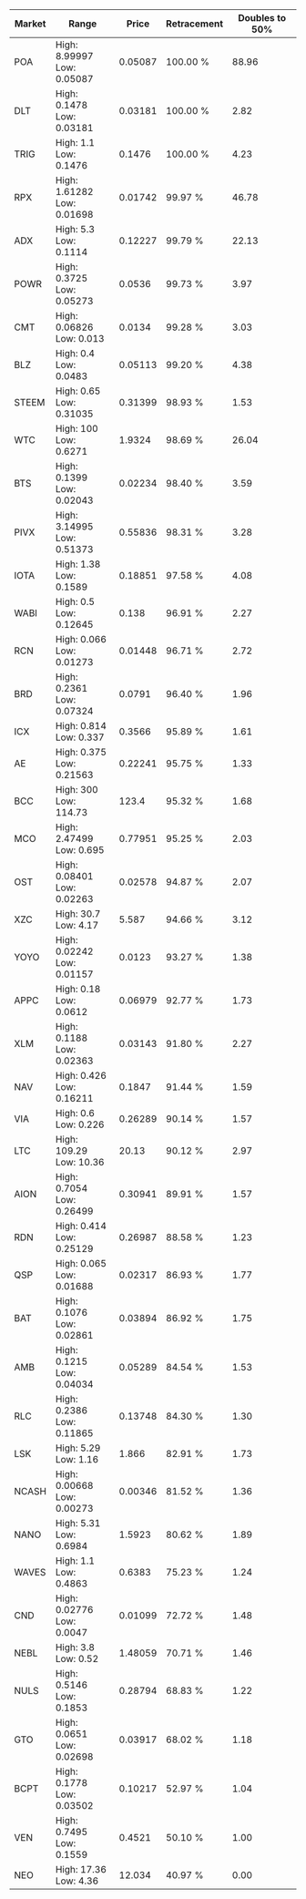 | Market | Range | Price| Retracement | Doubles to 50% |
| --- | --- | --- | --- | --- |
| POA | High: 8.99997<br />Low: 0.05087 | 0.05087 | 100.00 % | 88.96 |
| DLT | High: 0.1478<br />Low: 0.03181 | 0.03181 | 100.00 % | 2.82 |
| TRIG | High: 1.1<br />Low: 0.1476 | 0.1476 | 100.00 % | 4.23 |
| RPX | High: 1.61282<br />Low: 0.01698 | 0.01742 | 99.97 % | 46.78 |
| ADX | High: 5.3<br />Low: 0.1114 | 0.12227 | 99.79 % | 22.13 |
| POWR | High: 0.3725<br />Low: 0.05273 | 0.0536 | 99.73 % | 3.97 |
| CMT | High: 0.06826<br />Low: 0.013 | 0.0134 | 99.28 % | 3.03 |
| BLZ | High: 0.4<br />Low: 0.0483 | 0.05113 | 99.20 % | 4.38 |
| STEEM | High: 0.65<br />Low: 0.31035 | 0.31399 | 98.93 % | 1.53 |
| WTC | High: 100<br />Low: 0.6271 | 1.9324 | 98.69 % | 26.04 |
| BTS | High: 0.1399<br />Low: 0.02043 | 0.02234 | 98.40 % | 3.59 |
| PIVX | High: 3.14995<br />Low: 0.51373 | 0.55836 | 98.31 % | 3.28 |
| IOTA | High: 1.38<br />Low: 0.1589 | 0.18851 | 97.58 % | 4.08 |
| WABI | High: 0.5<br />Low: 0.12645 | 0.138 | 96.91 % | 2.27 |
| RCN | High: 0.066<br />Low: 0.01273 | 0.01448 | 96.71 % | 2.72 |
| BRD | High: 0.2361<br />Low: 0.07324 | 0.0791 | 96.40 % | 1.96 |
| ICX | High: 0.814<br />Low: 0.337 | 0.3566 | 95.89 % | 1.61 |
| AE | High: 0.375<br />Low: 0.21563 | 0.22241 | 95.75 % | 1.33 |
| BCC | High: 300<br />Low: 114.73 | 123.4 | 95.32 % | 1.68 |
| MCO | High: 2.47499<br />Low: 0.695 | 0.77951 | 95.25 % | 2.03 |
| OST | High: 0.08401<br />Low: 0.02263 | 0.02578 | 94.87 % | 2.07 |
| XZC | High: 30.7<br />Low: 4.17 | 5.587 | 94.66 % | 3.12 |
| YOYO | High: 0.02242<br />Low: 0.01157 | 0.0123 | 93.27 % | 1.38 |
| APPC | High: 0.18<br />Low: 0.0612 | 0.06979 | 92.77 % | 1.73 |
| XLM | High: 0.1188<br />Low: 0.02363 | 0.03143 | 91.80 % | 2.27 |
| NAV | High: 0.426<br />Low: 0.16211 | 0.1847 | 91.44 % | 1.59 |
| VIA | High: 0.6<br />Low: 0.226 | 0.26289 | 90.14 % | 1.57 |
| LTC | High: 109.29<br />Low: 10.36 | 20.13 | 90.12 % | 2.97 |
| AION | High: 0.7054<br />Low: 0.26499 | 0.30941 | 89.91 % | 1.57 |
| RDN | High: 0.414<br />Low: 0.25129 | 0.26987 | 88.58 % | 1.23 |
| QSP | High: 0.065<br />Low: 0.01688 | 0.02317 | 86.93 % | 1.77 |
| BAT | High: 0.1076<br />Low: 0.02861 | 0.03894 | 86.92 % | 1.75 |
| AMB | High: 0.1215<br />Low: 0.04034 | 0.05289 | 84.54 % | 1.53 |
| RLC | High: 0.2386<br />Low: 0.11865 | 0.13748 | 84.30 % | 1.30 |
| LSK | High: 5.29<br />Low: 1.16 | 1.866 | 82.91 % | 1.73 |
| NCASH | High: 0.00668<br />Low: 0.00273 | 0.00346 | 81.52 % | 1.36 |
| NANO | High: 5.31<br />Low: 0.6984 | 1.5923 | 80.62 % | 1.89 |
| WAVES | High: 1.1<br />Low: 0.4863 | 0.6383 | 75.23 % | 1.24 |
| CND | High: 0.02776<br />Low: 0.0047 | 0.01099 | 72.72 % | 1.48 |
| NEBL | High: 3.8<br />Low: 0.52 | 1.48059 | 70.71 % | 1.46 |
| NULS | High: 0.5146<br />Low: 0.1853 | 0.28794 | 68.83 % | 1.22 |
| GTO | High: 0.0651<br />Low: 0.02698 | 0.03917 | 68.02 % | 1.18 |
| BCPT | High: 0.1778<br />Low: 0.03502 | 0.10217 | 52.97 % | 1.04 |
| VEN | High: 0.7495<br />Low: 0.1559 | 0.4521 | 50.10 % | 1.00 |
| NEO | High: 17.36<br />Low: 4.36 | 12.034 | 40.97 % | 0.00 |
